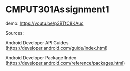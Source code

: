 # CMPUT301Assignment1
demo: https://youtu.be/p3BTtC8KAuc

Sources:

Android Developer API Guides (https://developer.android.com/guide/index.html)

Android Developer Package Index (https://developer.android.com/reference/packages.html)

